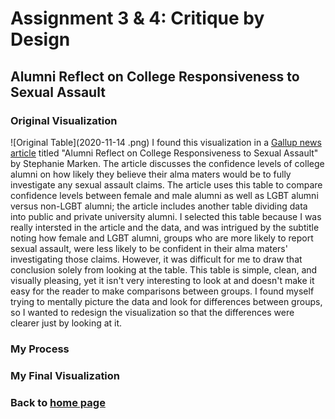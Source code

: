 # Assignment 3 & 4: Critique by Design

## Alumni Reflect on College Responsiveness to Sexual Assault

### Original Visualization
![Original Table](2020-11-14 .png)
I found this visualization in a [Gallup news article](https://news.gallup.com/poll/311675/alumni-reflect-college-responsiveness-sex-assault.aspx) titled "Alumni Reflect on College Responsiveness to Sexual Assault" by Stephanie Marken. The article discusses the confidence levels of college alumni on how likely they believe their alma maters would be to fully investigate any sexual assault claims. The article uses this table to compare confidence levels between female and male alumni as well as LGBT alumni versus non-LGBT alumni; the article includes another table dividing data into public and private university alumni. I selected this table because I was really intersted in the article and the data, and was intrigued by the subtitle noting how female and LGBT alumni, groups who are more likely to report sexual assault, were less likely to be confident in their alma maters' investigating those claims. However, it was difficult for me to draw that conclusion solely from looking at the table. This table is simple, clean, and visually pleasing, yet it isn't very interesting to look at and doesn't make it easy for the reader to make comparisons between groups. I found myself trying to mentally picture the data and look for differences between groups, so I wanted to redesign the visualization so that the differences were clearer just by looking at it.

### My Process

### My Final Visualization

### Back to [home page](/README.md)
